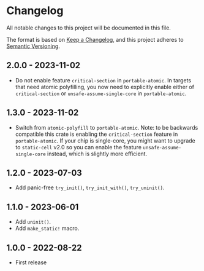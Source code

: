 # Changelog

All notable changes to this project will be documented in this file.

The format is based on [Keep a Changelog](https://keepachangelog.com/en/1.0.0/),
and this project adheres to [Semantic Versioning](https://semver.org/spec/v2.0.0.html).

## 2.0.0 - 2023-11-02

- Do not enable feature `critical-section` in `portable-atomic`. In targets that need
  atomic polyfilling, you now need to explicitly enable either of `critical-section` or
  `unsafe-assume-single-core` in `portable-atomic`.

## 1.3.0 - 2023-11-02

- Switch from `atomic-polyfill` to `portable-atomic`. Note: to be backwards compatible
  this crate is enabling the `critical-section` feature in `portable-atomic`. If your
  chip is single-core, you might want to upgrade to `static-cell` v2.0 so you can enable
  the feature `unsafe-assume-single-core` instead, which is slightly more efficient.

## 1.2.0 - 2023-07-03

- Add panic-free `try_init()`, `try_init_with()`, `try_uninit()`.

## 1.1.0 - 2023-06-01

- Add `uninit()`.
- Add `make_static!` macro.

## 1.0.0 - 2022-08-22

- First release
